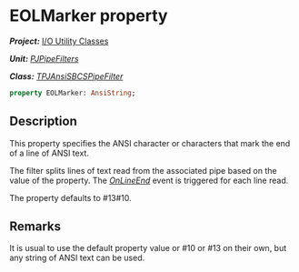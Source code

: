 # EOLMarker property

***Project:*** [I/O Utility Classes](../API.md)

***Unit:*** [_PJPipeFilters_](./PJPipeFilters.md)

***Class:*** [_TPJAnsiSBCSPipeFilter_](./TPJAnsiSBCSPipeFilter.md)

```pascal
property EOLMarker: AnsiString;
```

## Description

This property specifies the ANSI character or characters that mark the end of a line of ANSI text.

The filter splits lines of text read from the associated pipe based on the value of the property. The [_OnLineEnd_](./TPJAnsiSBCSPipeFilter-OnLineEnd.md) event is triggered for each line read.

The property defaults to #13#10.

## Remarks

It is usual to use the default property value or #10 or #13 on their own, but any string of ANSI text can be used.
